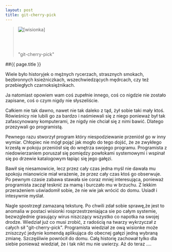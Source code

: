 ```yaml
---
layout: post
title: git-cherry-pick
---
```

<blockquote>
<img src="../../../../images/cherry.jpg" alt="[wisionka]" />
<p><pre>    
   </pre>"git-cherry-pick"
   </p>

</blockquote>

##{{ page.title }}

Wiele było historyjek o mężnych rycerzach, strasznych smokach,
bezbronnych ksieżniczkach, wszechwiedzących mędrcach, czy też przebiegłych czarnoksiężnikach.

Ja natomiast opowiem wam coś zupełnie innego, coś co nigdzie nie zostało zapisane, coś o czym nigdy nie słyszeliście.    

Całkiem nie tak dawno, nawet nie tak daleko z tąd, żył sobie taki mały ktoś. Rówieśnicy nie lubili go za bardzo
i naśmiewali się z niego ponieważ był tak zafascynowany komputerami, że nigdy nie chciał się z nimi bawić. Dlatego 
przezywali go programistą. 

Pewnego razu stworzył program który niespodziewanie przeniósł go w inny wymiar. Chłopiec 
nie mógł pojąć jak mogło do tego dojść, że ze zwykłego krzesłą w pokoju przeniósł się do wnętrza swojego programu.
Programista z niedowierzaniem poruszał się pomiędzy powłokami systemowymi i wspinał się po drzewie katalogowym łapiąc
się jego gałęzi. 

Bawił się niesamowicie, lecz przez cały czas jedna myśl nie dawała mu spokoju mianowicie 
miał wrażenie, że przez cały czas ktoś go obserwuje. Po pewnym czasie zabawa stawała sie coraz mniej interesująca, ponieważ
programista zaczął tesknić za mamą i burczało mu w brzuchu. Z lekkim przerażeniem uświadomił sobie, że nie wie jak wrócić do 
domu. Usiadł i intesywnie myślał. 

Nagle spostrzegł zamazaną teksturę. Po chwili zdał sobie sprawę,że jest to anomalia w postaci 
wisionki rosprzestrzeniająca sie po całym systemie, bezwzglednie grasujący wirus niszczący wszystko co napotka na swojej drodze.
Wiedział już co musi zrobić, z radością na twarzy wykrzyczał z całych sił "git-cherry-pick". Programista wiedział ze ową wisionke
może zniszczyć jedynie komendą aplikująca do obecnej gałęzi jedną wybraną zmianę. Szczęśliwie powrócił do domu. Całą historię zachował 
tylko dla siebie ponieważ wiedział, że i tak nikt mu nie uwierzy. Aż do teraz .... 
